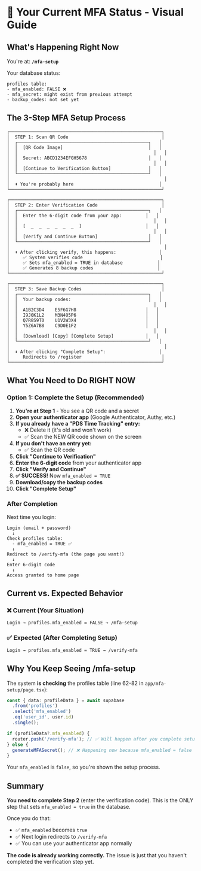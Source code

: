# 🎯 Your Current MFA Status - Visual Guide

## What's Happening Right Now

You're at: **`/mfa-setup`**

Your database status:
```
profiles table:
- mfa_enabled: FALSE ❌
- mfa_secret: might exist from previous attempt
- backup_codes: not set yet
```

## The 3-Step MFA Setup Process

```
┌─────────────────────────────────────────────────────────┐
│  STEP 1: Scan QR Code                                   │
│  ┌─────────────────────────────────────────────────┐   │
│  │  [QR Code Image]                                │   │
│  │                                                   │   │
│  │  Secret: ABCD1234EFGH5678                       │   │
│  │                                                   │   │
│  │  [Continue to Verification Button]              │   │
│  └─────────────────────────────────────────────────┘   │
│                                                          │
│  ⬇️ You're probably here                                │
└─────────────────────────────────────────────────────────┘

┌─────────────────────────────────────────────────────────┐
│  STEP 2: Enter Verification Code                        │
│  ┌─────────────────────────────────────────────────┐   │
│  │  Enter the 6-digit code from your app:         │   │
│  │                                                   │   │
│  │  [  _  _  _  _  _  _  ]                        │   │
│  │                                                   │   │
│  │  [Verify and Continue Button]                   │   │
│  └─────────────────────────────────────────────────┘   │
│                                                          │
│  ⬇️ After clicking verify, this happens:                │
│     ✅ System verifies code                             │
│     ✅ Sets mfa_enabled = TRUE in database             │
│     ✅ Generates 8 backup codes                        │
└─────────────────────────────────────────────────────────┘

┌─────────────────────────────────────────────────────────┐
│  STEP 3: Save Backup Codes                              │
│  ┌─────────────────────────────────────────────────┐   │
│  │  Your backup codes:                             │   │
│  │                                                   │   │
│  │  A1B2C3D4    E5F6G7H8                          │   │
│  │  I9J0K1L2    M3N4O5P6                          │   │
│  │  Q7R8S9T0    U1V2W3X4                          │   │
│  │  Y5Z6A7B8    C9D0E1F2                          │   │
│  │                                                   │   │
│  │  [Download] [Copy] [Complete Setup]            │   │
│  └─────────────────────────────────────────────────┘   │
│                                                          │
│  ⬇️ After clicking "Complete Setup":                    │
│     Redirects to /register                              │
└─────────────────────────────────────────────────────────┘
```

## What You Need to Do RIGHT NOW

### Option 1: Complete the Setup (Recommended)

1. **You're at Step 1** - You see a QR code and a secret
2. **Open your authenticator app** (Google Authenticator, Authy, etc.)
3. **If you already have a "PDS Time Tracking" entry:**
   - ❌ Delete it (it's old and won't work)
   - ✅ Scan the NEW QR code shown on the screen
4. **If you don't have an entry yet:**
   - ✅ Scan the QR code
5. **Click "Continue to Verification"**
6. **Enter the 6-digit code** from your authenticator app
7. **Click "Verify and Continue"**
8. **✅ SUCCESS!** Now `mfa_enabled = TRUE`
9. **Download/copy the backup codes**
10. **Click "Complete Setup"**

### After Completion

Next time you login:
```
Login (email + password)
  ↓
Check profiles table:
  - mfa_enabled = TRUE ✅
  ↓
Redirect to /verify-mfa (the page you want!)
  ↓
Enter 6-digit code
  ↓
Access granted to home page
```

## Current vs. Expected Behavior

### ❌ Current (Your Situation)
```
Login → profiles.mfa_enabled = FALSE → /mfa-setup
```

### ✅ Expected (After Completing Setup)
```
Login → profiles.mfa_enabled = TRUE → /verify-mfa
```

## Why You Keep Seeing /mfa-setup

The system **is checking** the profiles table (line 62-82 in `app/mfa-setup/page.tsx`):

```typescript
const { data: profileData } = await supabase
  .from('profiles')
  .select('mfa_enabled')
  .eq('user_id', user.id)
  .single();

if (profileData?.mfa_enabled) {
  router.push('/verify-mfa'); // ✅ Will happen after you complete setup
} else {
  generateMFASecret(); // ❌ Happening now because mfa_enabled = false
}
```

Your `mfa_enabled` is `false`, so you're shown the setup process.

## Summary

**You need to complete Step 2** (enter the verification code). This is the ONLY step that sets `mfa_enabled = true` in the database.

Once you do that:
- ✅ `mfa_enabled` becomes `true`
- ✅ Next login redirects to `/verify-mfa`
- ✅ You can use your authenticator app normally

**The code is already working correctly.** The issue is just that you haven't completed the verification step yet.






